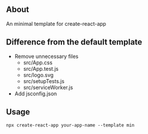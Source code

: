 ## About

An minimal template for create-react-app

## Difference from the default template

- Remove unnecessary files
  - src/App.css
  - src/App.test.js
  - src/logo.svg
  - src/setupTests.js
  - src/serviceWorker.js
- Add jsconfig.json

## Usage

```
npx create-react-app your-app-name --template min
```
